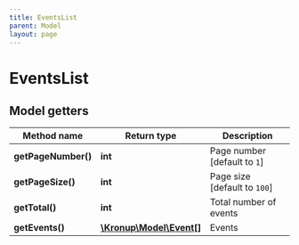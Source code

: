 ```yaml
---
title: EventsList
parent: Model
layout: page
---
```


# EventsList

## Model getters

Method name | Return type | Description
------------ | ------------- | -------------
**getPageNumber()** | **int** | Page number [default to `1`]
**getPageSize()** | **int** | Page size [default to `100`]
**getTotal()** | **int** | Total number of events
**getEvents()** | [**\Kronup\Model\Event[]**](../Event) | Events

